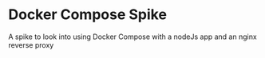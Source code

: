 # Docker Compose Spike

A spike to look into using Docker Compose with a nodeJs app and an nginx reverse proxy
